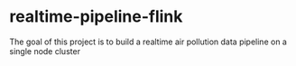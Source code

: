 # realtime-pipeline-flink
The goal of this project is to build a realtime air pollution data pipeline on a single node cluster 
